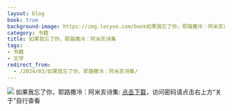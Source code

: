 ```yaml
---
layout: blog
book: true
background-image: https://img.locyoo.com/book如果我忘了你，耶路撒冷：阿米亥诗集.jpg
category: 书籍
title: 如果我忘了你，耶路撒冷：阿米亥诗集
tags:
- 书籍
- 文学
redirect_from:
  - /2024/03/如果我忘了你，耶路撒冷：阿米亥诗集/
---
```

![](https://img.locyoo.com/book如果我忘了你，耶路撒冷：阿米亥诗集.jpg)
如果我忘了你，耶路撒冷：阿米亥诗集: <a name = "ref1" href="https://url18.ctfile.com/f/50983618-1380049198-20ab54?p=3619">点击下载</a>，访问密码请点击右上方“关于”自行查看